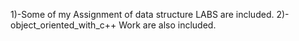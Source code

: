 1)-Some of my Assignment of data structure LABS are included.
2)-object_oriented_with_c++ Work are also included.
